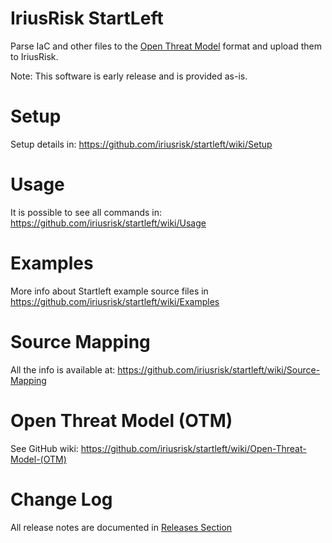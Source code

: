 # IriusRisk StartLeft

Parse IaC and other files to the [Open Threat Model](https://github.com/iriusrisk/OpenThreatModel) format and upload them to IriusRisk.

Note: This software is early release and is provided as-is.

# Setup
Setup details in: https://github.com/iriusrisk/startleft/wiki/Setup

# Usage

It is possible to see all commands in: https://github.com/iriusrisk/startleft/wiki/Usage

# Examples

More info about Startleft example source files in https://github.com/iriusrisk/startleft/wiki/Examples

# Source Mapping
All the info is available at: https://github.com/iriusrisk/startleft/wiki/Source-Mapping

# Open Threat Model (OTM)
See GitHub wiki: https://github.com/iriusrisk/startleft/wiki/Open-Threat-Model-(OTM) 

# Change Log
All release notes are documented in [Releases Section](https://github.com/iriusrisk/startleft/releases)